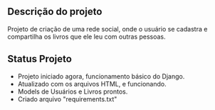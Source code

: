 ## Descrição do projeto

Projeto de criação de uma rede social, onde o usuário se cadastra e compartilha os livros que ele leu com outras pessoas.

## Status Projeto

- Projeto iniciado agora, funcionamento básico do Django.
- Atualizado com os arquivos HTML, e funcionando.
- Models de Usuários e Livros prontos.
- Criado arquivo "requirements.txt"